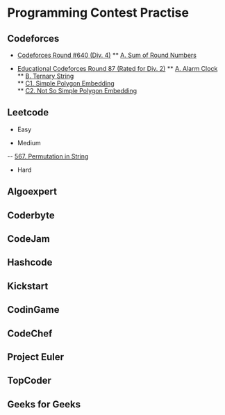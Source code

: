 # Programming Contest Practise

## Codeforces

* [Codeforces Round #640 (Div. 4)](https://codeforces.com/contest/1352)
  ** [A. Sum of Round Numbers](https://github.com/csderek/ProgrammingContest/tree/master/Codeforces/Sum%20of%20Round%20Numbers)

* [Educational Codeforces Round 87 (Rated for Div. 2)](https://codeforces.com/contest/1354)
  ** [A. Alarm Clock](https://github.com/csderek/ProgrammingContest/tree/master/Codeforces/Alarm%20Clock)  
  ** [B. Ternary String](https://github.com/csderek/ProgrammingContest/tree/master/Codeforces/Ternary%20String)  
  ** [C1. Simple Polygon Embedding](https://github.com/csderek/ProgrammingContest/tree/master/Codeforces/Simple%20Polygon%20Embedding)  
  ** [C2. Not So Simple Polygon Embedding](https://github.com/csderek/ProgrammingContest/tree/master/Codeforces/Not%20So%20Simple%20Polygon%20Embedding)

## Leetcode

- Easy

- Medium

-- [567. Permutation in String](https://github.com/csderek/ProgrammingContest/tree/master/Leetcode/Medium/Permutation%20in%20String)

- Hard

## Algoexpert

## Coderbyte

## CodeJam

## Hashcode

## Kickstart

## CodinGame

## CodeChef

## Project Euler

## TopCoder

## Geeks for Geeks
